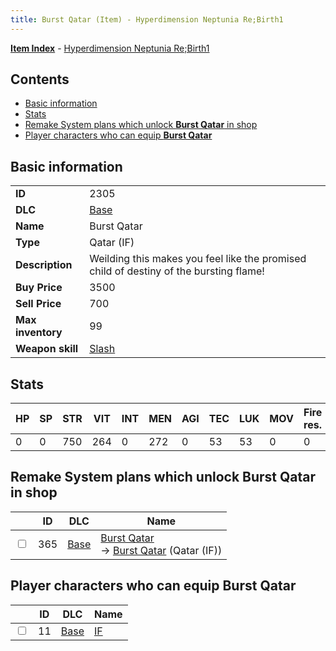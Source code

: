 ```yaml
---
title: Burst Qatar (Item) - Hyperdimension Neptunia Re;Birth1
---
```


[**Item Index**](/neptunia/rb1/item/index.html) - [Hyperdimension Neptunia Re;Birth1](/neptunia/rb1)

## Contents

- [Basic information](#basic-information)
- [Stats](#stats)
- [Remake System plans which unlock **Burst Qatar** in shop](#remake-system-plans-which-unlock-burst-qatar-in-shop)
- [Player characters who can equip **Burst Qatar**](#player-characters-who-can-equip-burst-qatar)

## Basic information

|   |   |
| -- | -- |
| **ID** | 2305 |
| **DLC** | [Base](/neptunia/rb1/dlc/1-base.html) |
| **Name** | Burst Qatar |
| **Type** | Qatar (IF) |
| **Description** | Weilding this makes you feel like the promised child of destiny of the bursting flame! |
| **Buy Price** | 3500 |
| **Sell Price** | 700 |
| **Max inventory** | 99 |
| **Weapon skill** | [Slash](/neptunia/rb1/skill/1-2102-slash.html) |


## Stats

| HP | SP | STR | VIT | INT | MEN | AGI | TEC | LUK | MOV | Fire res. | Ice res. | Wind res. | Lightning res. |
| -- | -- | --- | --- | --- | --- | --- | --- | --- | --- | --------- | -------- | --------- | -------------- |
| 0 | 0 | 750 | 264 | 0 | 272 | 0 | 53 | 53 | 0 | 0 | 0 | 0 | 0 |


## Remake System plans which unlock **Burst Qatar** in shop

|    | ID | DLC | Name |
| -- | -- | --- | ---- |
| <input type="checkbox" id="rb1-remake-1-365" class="trackbox" /> | 365 | [Base](/neptunia/rb1/dlc/1-base.html) | [Burst Qatar](/neptunia/rb1/remake/1-365-burst-qatar.html)<br /> → [Burst Qatar](/neptunia/rb1/item/1-2305-burst-qatar.html) (Qatar (IF)) |


## Player characters who can equip **Burst Qatar**

|    | ID | DLC | Name |
| -- | -- | --- | ---- |
| <input type="checkbox" id="rb1-player-1-11" class="trackbox" /> | 11 | [Base](/neptunia/rb1/dlc/1-base.html) | [IF](/neptunia/rb1/player/1-11-if.html) |

